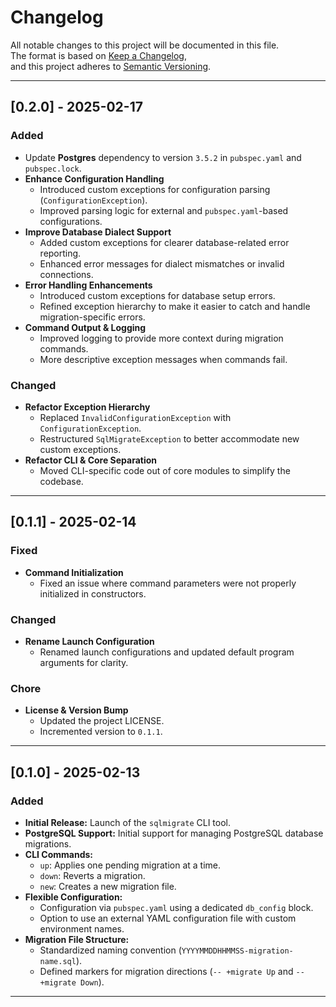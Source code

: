 # Changelog

All notable changes to this project will be documented in this file.  
The format is based on [Keep a Changelog](https://keepachangelog.com/en/1.0.0/),  
and this project adheres to [Semantic Versioning](https://semver.org/).

---

## [0.2.0] - 2025-02-17

### Added
- Update **Postgres** dependency to version `3.5.2` in `pubspec.yaml` and `pubspec.lock`.
- **Enhance Configuration Handling**  
  - Introduced custom exceptions for configuration parsing (`ConfigurationException`).
  - Improved parsing logic for external and `pubspec.yaml`-based configurations.
- **Improve Database Dialect Support**  
  - Added custom exceptions for clearer database-related error reporting.
  - Enhanced error messages for dialect mismatches or invalid connections.
- **Error Handling Enhancements**  
  - Introduced custom exceptions for database setup errors.
  - Refined exception hierarchy to make it easier to catch and handle migration-specific errors.
- **Command Output & Logging**  
  - Improved logging to provide more context during migration commands.
  - More descriptive exception messages when commands fail.

### Changed
- **Refactor Exception Hierarchy**  
  - Replaced `InvalidConfigurationException` with `ConfigurationException`.
  - Restructured `SqlMigrateException` to better accommodate new custom exceptions.
- **Refactor CLI & Core Separation**  
  - Moved CLI-specific code out of core modules to simplify the codebase.

---

## [0.1.1] - 2025-02-14

### Fixed
- **Command Initialization**  
  - Fixed an issue where command parameters were not properly initialized in constructors.

### Changed
- **Rename Launch Configuration**  
  - Renamed launch configurations and updated default program arguments for clarity.

### Chore
- **License & Version Bump**  
  - Updated the project LICENSE.
  - Incremented version to `0.1.1`.

---

## [0.1.0] - 2025-02-13

### Added
- **Initial Release:** Launch of the `sqlmigrate` CLI tool.
- **PostgreSQL Support:** Initial support for managing PostgreSQL database migrations.
- **CLI Commands:**  
  - `up`: Applies one pending migration at a time.  
  - `down`: Reverts a migration.  
  - `new`: Creates a new migration file.
- **Flexible Configuration:**  
  - Configuration via `pubspec.yaml` using a dedicated `db_config` block.
  - Option to use an external YAML configuration file with custom environment names.
- **Migration File Structure:**  
  - Standardized naming convention (`YYYYMMDDHHMMSS-migration-name.sql`).
  - Defined markers for migration directions (`-- +migrate Up` and `-- +migrate Down`).

---

